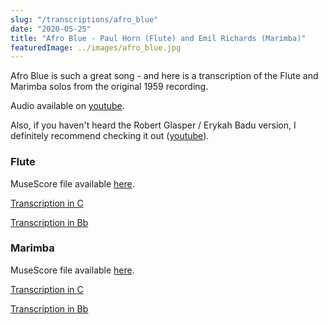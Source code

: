 ```yaml
---
slug: "/transcriptions/afro_blue"
date: "2020-05-25"
title: "Afro Blue - Paul Horn (Flute) and Emil Richards (Marimba)"
featuredImage: ../images/afro_blue.jpg
---
```


Afro Blue is such a great song - and here is a transcription of the Flute and Marimba solos from the original 1959 recording.

Audio available on [youtube](https://www.youtube.com/watch?v=YbE7jf_Hp5w).

Also, if you haven't heard the Robert Glasper / Erykah Badu version, I definitely recommend checking it out ([youtube](https://www.youtube.com/watch?v=H_hT61-E5kg)).

### Flute

MuseScore file available [here](https://musescore.com/user/14974706/scores/6181413).

[Transcription in C](/afro_blue_flute_c.pdf)

[Transcription in Bb](/afro_blue_flute_bb.pdf)

### Marimba

MuseScore file available [here](https://musescore.com/user/14974706/scores/6181408).

[Transcription in C](/afro_blue_marimba_c.pdf)

[Transcription in Bb](/afro_blue_marimba_bb.pdf)
